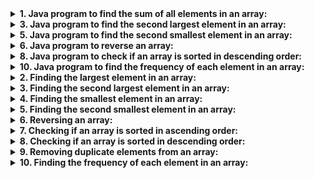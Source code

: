 
<details>
<summary><b> 1. Java program to find the sum of all elements in an array:</b></summary>
```java
public class SumOfArrayElements {
    public static void main(String[] args) {
        int[] arr = {1, 2, 3, 4, 5};
        int sum = 0;

        for(int num : arr) {
            sum += num;
        }

        System.out.println("Sum of all elements in the array: " + sum);
    }
}
```

</details>
<details>
<summary><b> 2. Java program to find the largest element in an array:</b></summary>
```java
public class LargestElement {
    public static void main(String[] args) {
        int[] arr = {1, 5, 3, 7, 2};
        int largest = arr[0];

        for(int i = 1; i < arr.length; i++) {
            if(arr[i] > largest) {
                largest = arr[i];
            }
        }

        System.out.println("Largest element in the array: " + largest);
    }
}
```

</details>
<details>
<summary><b> 3. Java program to find the second largest element in an array:</b></summary>
```java
public class SecondLargestElement {
    public static void main(String[] args) {
        int[] arr = {1, 5, 3, 7, 2};
        int firstLargest = arr[0];
        int secondLargest = arr[0];

        for(int i = 1; i < arr.length; i++) {
            if(arr[i] > firstLargest) {
                secondLargest = firstLargest;
                firstLargest = arr[i];
            } else if(arr[i] > secondLargest && arr[i] != firstLargest) {
                secondLargest = arr[i];
            }
        }

        System.out.println("Second largest element in the array: " + secondLargest);
    }
}
```

</details>
<details>
<summary><b> 4. Java program to find the smallest element in an array:</b></summary>
```java
public class SmallestElement {
    public static void main(String[] args) {
        int[] arr = {1, 5, 3, 7, 2};
        int smallest = arr[0];

        for(int i = 1; i < arr.length; i++) {
            if(arr[i] < smallest) {
                smallest = arr[i];
            }
        }

        System.out.println("Smallest element in the array: " + smallest);
    }
}
```

</details>
<details>
<summary><b> 5. Java program to find the second smallest element in an array:</b></summary>

```java
public class SecondSmallestElement {
    public static void main(String[] args) {
        int[] arr = {1, 5, 3, 7, 2};
        int firstSmallest = arr[0];
        int secondSmallest = arr[0];

        for(int i = 1; i < arr.length; i++) {
            if(arr[i] < firstSmallest) {
                secondSmallest = firstSmallest;
                firstSmallest = arr[i];
            } else if(arr[i] < secondSmallest && arr[i] != firstSmallest) {
                secondSmallest = arr[i];
            }
        }

        System.out.println("Second smallest element in the array: " + secondSmallest);
    }
}
```

</details>
<details>
<summary><b> 6. Java program to reverse an array:</b></summary>
```java
public class ReverseArray {
    public static void main(String[] args) {
        int[] arr = {1, 2, 3, 4, 5};
        int n = arr.length;
        
        for(int i = 0; i < n/2; i++) {
            int temp = arr[i];
            arr[i] = arr[n-1-i];
            arr[n-1-i] = temp;
        }

        System.out.print("Reversed array: ");
        for(int num : arr) {
            System.out.print(num + " ");
        }
    }
}
```

</details>
<details>
<summary><b> 7. Java program to check if an array is sorted in ascending order:</b></summary>
```java
public class ArrayAscendingOrder {
    public static void main(String[] args) {
        int[] arr = {1, 2, 3, 4, 5};
        boolean ascending = true;

        for(int i = 1; i < arr.length; i++) {
            if(arr[i] < arr[i-1]) {
                ascending = false;
                break;
            }
        }

        if(ascending){
            System.out.println("The array is sorted in ascending order.");
        } else {
            System.out.println("The array is not sorted in ascending order.");
        }
    }
}
```

</details>
<details>
<summary><b> 8. Java program to check if an array is sorted in descending order:</b></summary>
```java
public class ArrayDescendingOrder {
    public static void main(String[] args) {
        int[] arr = {5, 4, 3, 2, 1};
        boolean descending = true;

        for(int i = 1; i < arr.length; i++) {
            if(arr[i] > arr[i-1]) {
                descending = false;
                break;
            }
        }

        if(descending){
            System.out.println("The array is sorted in descending order.");
        } else {
            System.out.println("The array is not sorted in descending order.");
        }
    }
}
```

</details>
<details>
<summary><b> 9. Java program to remove duplicate elements from an array:</b></summary>
```java
import java.util.Arrays;
import java.util.LinkedHashSet;

public class RemoveDuplicates {
    public static void main(String[] args) {
        int[] arr = {1, 2, 3, 2, 1, 4, 5};
        LinkedHashSet<Integer> set = new LinkedHashSet<>();

        for(int num : arr) {
            set.add(num);
        }

        int[] newArr = new int[set.size()];
        int index = 0;

        for(int num : set) {
            newArr[index++] = num;
        }

        System.out.println("Array with duplicates removed: " + Arrays.toString(newArr));
    }
}
```

</details>
<details>
<summary><b> 10. Java program to find the frequency of each element in an array:</b></summary>
```java
import java.util.HashMap;

public class FrequencyOfElements {
    public static void main(String[] args) {
        int[] arr = {1, 2, 3, 2, 1, 4, 5};
        HashMap<Integer, Integer> frequencyMap = new HashMap<>();

        for(int num : arr) {
            frequencyMap.put(num, frequencyMap.getOrDefault(num, 0) + 1);
        }

        for(int key : frequencyMap.keySet()) {
            System.out.println("Frequency of " + key + ": " + frequencyMap.get(key));
        }
    }
}
```
## Using Lambda:

</details>
<details>
<summary><b> 1. Finding the sum of all elements in an array:</b></summary>

```java
int[] array = {1, 2, 3, 4, 5};

int sum = Arrays.stream(array).sum();

System.out.println("Sum of all elements in the array: " + sum);
```

</details>
<details>
<summary><b> 2. Finding the largest element in an array:</b></summary>

```java
int[] array = {1, 2, 3, 4, 5};

int max = Arrays.stream(array).max().getAsInt();

System.out.println("Largest element in the array: " + max);
```

</details>
<details>
<summary><b> 3. Finding the second largest element in an array:</b></summary>

```java
int[] array = {1, 3, 4, 2, 5};

int secondLargest = Arrays.stream(array)
        .boxed()
        .sorted(Collections.reverseOrder())
        .distinct()
        .skip(1)
        .findFirst()
        .get();

System.out.println("Second largest element in the array: " + secondLargest);
```

</details>
<details>
<summary><b> 4. Finding the smallest element in an array:</b></summary>

```java
int[] array = {5, 2, 3, 1, 4};

int min = Arrays.stream(array).min().getAsInt();

System.out.println("Smallest element in the array: " + min);
```

</details>
<details>
<summary><b> 5. Finding the second smallest element in an array:</b></summary>

```java
int[] array = {5, 3, 1, 4, 2};

int secondSmallest = Arrays.stream(array)
        .boxed()
        .sorted()
        .distinct()
        .skip(1)
        .findFirst()
        .get();

System.out.println("Second smallest element in the array: " + secondSmallest);
```

</details>
<details>
<summary><b> 6. Reversing an array:</b></summary>

```java
int[] array = {1, 2, 3, 4, 5};

int[] reversedArray = IntStream.rangeClosed(1, array.length)
        .map(i -> array[array.length - i])
        .toArray();

System.out.println("Reversed array: " + Arrays.toString(reversedArray));
```

</details>
<details>
<summary><b> 7. Checking if an array is sorted in ascending order:</b></summary>

```java
int[] array = {1, 2, 3, 4, 5};

boolean isSorted = Arrays.stream(array)
        .sorted()
        .boxed()
        .collect(Collectors.toList())
        .equals(Arrays.stream(array).boxed().collect(Collectors.toList()));

System.out.println("Is the array sorted in ascending order? " + isSorted);
```

</details>
<details>
<summary><b> 8. Checking if an array is sorted in descending order:</b></summary>

```java
int[] array = {5, 4, 3, 2, 1};

boolean isSorted = Arrays.stream(array)
        .sorted(Collections.reverseOrder())
        .boxed()
        .collect(Collectors.toList())
        .equals(Arrays.stream(array).boxed().collect(Collectors.toList()));

System.out.println("Is the array sorted in descending order? " + isSorted);
```

</details>
<details>
<summary><b> 9. Removing duplicate elements from an array:</b></summary>

```java
int[] array = {1, 2, 2, 3, 4, 4, 5};

int[] uniqueArray = Arrays.stream(array)
        .distinct()
        .toArray();

System.out.println("Array with duplicates removed: " + Arrays.toString(uniqueArray));
```

</details>
<details>
<summary><b> 10. Finding the frequency of each element in an array:</b></summary>

```java
int[] array = {1, 2, 2, 3, 3, 3, 4, 4, 4, 4};

Map<Integer, Long> frequencyMap = Arrays.stream(array)
        .boxed()
        .collect(Collectors.groupingBy(Function.identity(), Collectors.counting()));

System.out.println("Frequency of each element in the array: " + frequencyMap);
```
</details>
